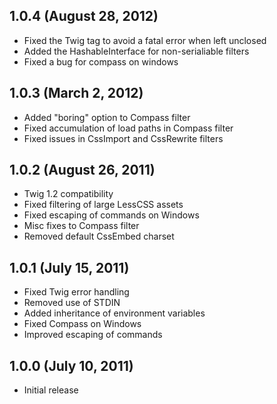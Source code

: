 1.0.4 (August 28, 2012)
-----------------------

 * Fixed the Twig tag to avoid a fatal error when left unclosed
 * Added the HashableInterface for non-serialiable filters
 * Fixed a bug for compass on windows

1.0.3 (March 2, 2012)
---------------------

 * Added "boring" option to Compass filter
 * Fixed accumulation of load paths in Compass filter
 * Fixed issues in CssImport and CssRewrite filters

1.0.2 (August 26, 2011)
-----------------------

 * Twig 1.2 compatibility
 * Fixed filtering of large LessCSS assets
 * Fixed escaping of commands on Windows
 * Misc fixes to Compass filter
 * Removed default CssEmbed charset

1.0.1 (July 15, 2011)
---------------------

 * Fixed Twig error handling
 * Removed use of STDIN
 * Added inheritance of environment variables
 * Fixed Compass on Windows
 * Improved escaping of commands

1.0.0 (July 10, 2011)
---------------------

 * Initial release
